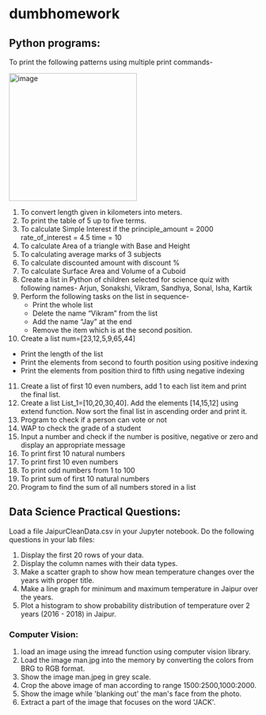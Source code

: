 # dumbhomework
## Python programs:
To print the following patterns using multiple print commands-

<img width="258" alt="image" src="https://github.com/shreyasjha5706/dumbhomework/assets/67702371/78766630-6819-4f8a-879f-b9ecf6cf4db9">

1. To convert length given in kilometers into meters.
2. To print the table of 5 up to five terms.
3. To calculate Simple Interest if the principle_amount = 2000 rate_of_interest = 4.5 time = 10
4. To calculate Area of a triangle with Base and Height
5. To calculating average marks of 3 subjects
6. To calculate discounted amount with discount %
7. To calculate Surface Area and Volume of a Cuboid
8. Create a list in Python of children selected for science quiz with following names- Arjun, Sonakshi, Vikram, Sandhya, Sonal, Isha, Kartik
9. Perform the following tasks on the list in sequence-
   - Print the whole list
   - Delete the name “Vikram” from the list
   - Add the name “Jay” at the end
   - Remove the item which is at the second position.
10. Create a list num=[23,12,5,9,65,44]
   - Print the length of the list
   - Print the elements from second to fourth position using positive indexing
   - Print the elements from position third to fifth using negative indexing
11. Create a list of first 10 even numbers, add 1 to each list item and print the final list.
12. Create a list List_1=[10,20,30,40]. Add the elements [14,15,12] using extend function. Now sort the final list in ascending order and print it.
13. Program to check if a person can vote or not
14. WAP to check the grade of a student
15. Input a number and check if the number is positive, negative or zero and display an appropriate message
16. To print first 10 natural numbers
17. To print first 10 even numbers
18. To print odd numbers from 1 to 100
19. To print sum of first 10 natural numbers
20. Program to find the sum of all numbers stored in a list
## Data Science Practical Questions:
Load a file JaipurCleanData.csv in your Jupyter notebook. Do the following questions in your lab files:

1. Display the first 20 rows of your data.
2. Display the column names with their data types.
3. Make a scatter graph to show how mean temperature changes over the years with proper title.
4. Make a line graph for minimum and maximum temperature in Jaipur over the years.
5. Plot a histogram to show probability distribution of temperature over 2 years (2016 - 2018) in Jaipur.
### Computer Vision:
1. load an image using the imread function using computer vision library.
2. Load the image man.jpg into the memory by converting the colors from BRG to RGB format.
3. Show the image man.jpeg in grey scale.
4. Crop the above image of man according to range 1500:2500,1000:2000.
5. Show the image while 'blanking out' the man's face from the photo.
6. Extract a part of the image that focuses on the word 'JACK'.
